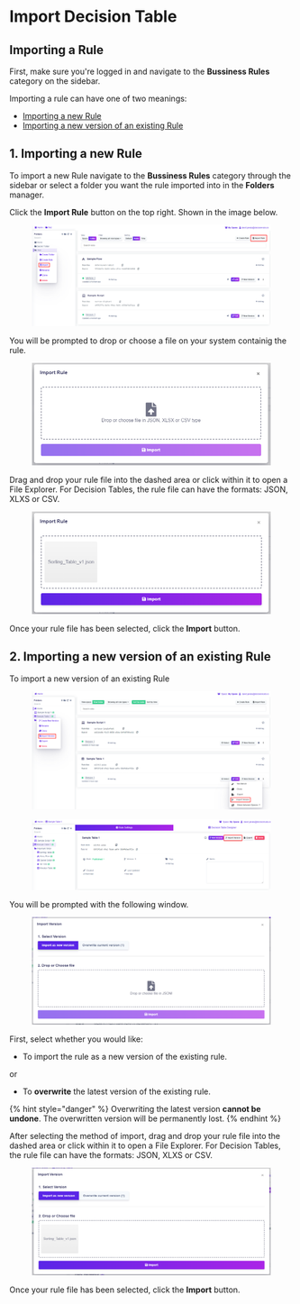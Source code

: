 # Import Decision Table

## Importing a Rule

First, make sure you're logged in and navigate to the **Bussiness Rules** category on the sidebar. &#x20;

Importing a rule can have one of two meanings:

* [Importing a new Rule](import-decision-table.md#1.-importing-a-new-rule)
* [Importing a new version of an existing Rule](import-decision-table.md#2.-importing-a-new-version-of-an-existing-rule)&#x20;

## 1. Importing a new Rule

To import a new Rule navigate to the **Bussiness Rules** category through the sidebar or select a folder you want the rule imported into in the **Folders** manager.

Click the **Import Rule** button on the top right. Shown in the image below.

<figure><img src="../../.gitbook/assets/image (126).png" alt=""><figcaption></figcaption></figure>

You will be prompted to drop or choose a file on your system containig the rule.

<figure><img src="../../.gitbook/assets/image (121).png" alt=""><figcaption></figcaption></figure>

Drag and drop your rule file into the dashed area or click within it to open a File Explorer. For Decision Tables, the rule file can have the formats: JSON, XLXS or CSV.

<figure><img src="../../.gitbook/assets/image (84).png" alt=""><figcaption></figcaption></figure>

Once your rule file has been selected, click the **Import** button.



## 2. Importing a new version of an existing Rule

To import a new version of an existing Rule

<figure><img src="../../.gitbook/assets/image (251).png" alt=""><figcaption></figcaption></figure>

<figure><img src="../../.gitbook/assets/image (68).png" alt=""><figcaption></figcaption></figure>

You will be prompted with the following window.

<figure><img src="../../.gitbook/assets/image (120).png" alt=""><figcaption></figcaption></figure>

First, select whether you would like:

* To import the rule as a new version of the existing rule.

or

* To **overwrite** the latest version of the existing rule.

{% hint style="danger" %}
Overwriting the latest version **cannot be undone**. The overwritten version will be permanently lost.
{% endhint %}

After selecting the method of import, drag and drop your rule file into the dashed area or click within it to open a File Explorer. For Decision Tables, the rule file can have the formats: JSON, XLXS or CSV.

<figure><img src="../../.gitbook/assets/image (32).png" alt=""><figcaption></figcaption></figure>

Once your rule file has been selected, click the **Import** button.
